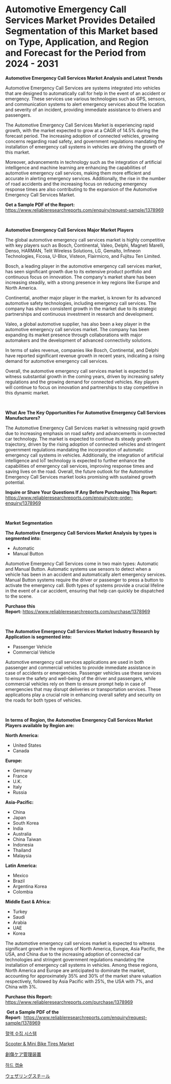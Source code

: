 <p><h1>Automotive Emergency Call Services Market Provides Detailed Segmentation of this Market based on Type, Application, and Region and Forecast for the Period from 2024 - 2031</h1></p><p><strong>Automotive Emergency Call Services Market Analysis and Latest Trends</strong></p>
<p><p>Automotive Emergency Call Services are systems integrated into vehicles that are designed to automatically call for help in the event of an accident or emergency. These services use various technologies such as GPS, sensors, and communication systems to alert emergency services about the location and severity of an incident, providing immediate assistance to drivers and passengers.</p><p>The Automotive Emergency Call Services Market is experiencing rapid growth, with the market expected to grow at a CAGR of 14.5% during the forecast period. The increasing adoption of connected vehicles, growing concerns regarding road safety, and government regulations mandating the installation of emergency call systems in vehicles are driving the growth of this market.</p><p>Moreover, advancements in technology such as the integration of artificial intelligence and machine learning are enhancing the capabilities of automotive emergency call services, making them more efficient and accurate in alerting emergency services. Additionally, the rise in the number of road accidents and the increasing focus on reducing emergency response times are also contributing to the expansion of the Automotive Emergency Call Services Market.</p></p>
<p><strong>Get a Sample PDF of the Report:&nbsp;</strong> <a href="https://www.reliableresearchreports.com/enquiry/request-sample/1378969">https://www.reliableresearchreports.com/enquiry/request-sample/1378969</a></p>
<p>&nbsp;</p>
<p><strong>Automotive Emergency Call Services Major Market Players</strong></p>
<p><p>The global automotive emergency call services market is highly competitive with key players such as Bosch, Continental, Valeo, Delphi, Magneti Marelli, Denso, HARMAN, Telit Wireless Solutions, LG, Gemalto, Infineon Technologies, Ficosa, U-Blox, Visteon, Flairmicro, and Fujitsu Ten Limited.</p><p>Bosch, a leading player in the automotive emergency call services market, has seen significant growth due to its extensive product portfolio and continuous focus on innovation. The company's market share has been increasing steadily, with a strong presence in key regions like Europe and North America.</p><p>Continental, another major player in the market, is known for its advanced automotive safety technologies, including emergency call services. The company has shown consistent growth in the market due to its strategic partnerships and continuous investment in research and development.</p><p>Valeo, a global automotive supplier, has also been a key player in the automotive emergency call services market. The company has been expanding its market presence through collaborations with major automakers and the development of advanced connectivity solutions.</p><p>In terms of sales revenue, companies like Bosch, Continental, and Delphi have reported significant revenue growth in recent years, indicating a rising demand for automotive emergency call services.</p><p>Overall, the automotive emergency call services market is expected to witness substantial growth in the coming years, driven by increasing safety regulations and the growing demand for connected vehicles. Key players will continue to focus on innovation and partnerships to stay competitive in this dynamic market.</p></p>
<p>&nbsp;</p>
<p><strong>What Are The Key Opportunities For Automotive Emergency Call Services Manufacturers?</strong></p>
<p><p>The Automotive Emergency Call Services market is witnessing rapid growth due to increasing emphasis on road safety and advancements in connected car technology. The market is expected to continue its steady growth trajectory, driven by the rising adoption of connected vehicles and stringent government regulations mandating the incorporation of automatic emergency call systems in vehicles. Additionally, the integration of artificial intelligence and IoT technology is expected to further enhance the capabilities of emergency call services, improving response times and saving lives on the road. Overall, the future outlook for the Automotive Emergency Call Services market looks promising with sustained growth potential.</p></p>
<p><strong>Inquire or Share Your Questions If Any Before Purchasing This Report:</strong> <a href="https://www.reliableresearchreports.com/enquiry/pre-order-enquiry/1378969">https://www.reliableresearchreports.com/enquiry/pre-order-enquiry/1378969</a></p>
<p>&nbsp;</p>
<p><strong>Market Segmentation</strong></p>
<p><strong>The Automotive Emergency Call Services Market Analysis by types is segmented into:</strong></p>
<p><ul><li>Automatic</li><li>Manual Button</li></ul></p>
<p><p>Automotive Emergency Call Services come in two main types: Automatic and Manual Button. Automatic systems use sensors to detect when a vehicle has been in an accident and automatically alert emergency services. Manual Button systems require the driver or passenger to press a button to activate the emergency call. Both types of systems provide a crucial lifeline in the event of a car accident, ensuring that help can quickly be dispatched to the scene.</p></p>
<p><strong>Purchase this Report:&nbsp;</strong><a href="https://www.reliableresearchreports.com/purchase/1378969">https://www.reliableresearchreports.com/purchase/1378969</a></p>
<p>&nbsp;</p>
<p><strong>The Automotive Emergency Call Services Market Industry Research by Application is segmented into:</strong></p>
<p><ul><li>Passenger Vehicle</li><li>Commercial Vehicle</li></ul></p>
<p><p>Automotive emergency call services applications are used in both passenger and commercial vehicles to provide immediate assistance in case of accidents or emergencies. Passenger vehicles use these services to ensure the safety and well-being of the driver and passengers, while commercial vehicles rely on them to ensure prompt help in case of emergencies that may disrupt deliveries or transportation services. These applications play a crucial role in enhancing overall safety and security on the roads for both types of vehicles.</p></p>
<p>&nbsp;</p>
<p><strong>In terms of Region, the Automotive Emergency Call Services Market Players available by Region are:</strong></p>
<p>
    <p> <strong> North America: </strong>
        <ul>
            <li>United States</li>
            <li>Canada</li>
        </ul>
        </p> 
    <p> <strong> Europe: </strong>
        <ul>
            <li>Germany</li>
            <li>France</li>
            <li>U.K.</li>
            <li>Italy</li>
            <li>Russia</li>
        </ul>
        </p> 
    <p> <strong> Asia-Pacific: </strong>
        <ul>
            <li>China</li>
            <li>Japan</li>
            <li>South Korea</li>
            <li>India</li>
            <li>Australia</li>
            <li>China Taiwan</li>
            <li>Indonesia</li>
            <li>Thailand</li>
            <li>Malaysia</li>
        </ul>
        </p> 
    <p> <strong> Latin America: </strong>
        <ul>
            <li>Mexico</li>
            <li>Brazil</li>
            <li>Argentina Korea</li>
            <li>Colombia</li>
        </ul>
        </p> 
    <p> <strong> Middle East & Africa: </strong>
        <ul>
            <li>Turkey</li>
            <li>Saudi</li>
            <li>Arabia</li>
            <li>UAE</li>
            <li>Korea</li>
        </ul>
    </p>
    </p>
<p><p>The automotive emergency call services market is expected to witness significant growth in the regions of North America, Europe, Asia Pacific, the USA, and China due to the increasing adoption of connected car technologies and stringent government regulations mandating the installation of emergency call systems in vehicles. Among these regions, North America and Europe are anticipated to dominate the market, accounting for approximately 35% and 30% of the market share valuation respectively, followed by Asia Pacific with 25%, the USA with 7%, and China with 3%.</p></p>
<p><strong>Purchase this Report: </strong><a href="https://www.reliableresearchreports.com/purchase/1378969">https://www.reliableresearchreports.com/purchase/1378969</a></p>
<p>&nbsp;<strong>Get a Sample PDF of the Report:&nbsp;&nbsp;</strong><a href="https://www.reliableresearchreports.com/enquiry/request-sample/1378969">https://www.reliableresearchreports.com/enquiry/request-sample/1378969</a></p>
<p><strong></strong></p>
<p><p><a href="https://medium.com/@xvz497517413/%ED%98%88%EC%95%A1-%EC%88%98%EC%A7%91-%EC%8B%9C%EC%8A%A4%ED%85%9C-%EC%8B%9C%EC%9E%A5-%EA%B7%9C%EB%AA%A8-cagr-%ED%8A%B8%EB%A0%8C%EB%93%9C-2024-2030-4ca1e396e4b6">혈액 수집 시스템</a></p><p><a href="https://github.com/redneck06/Market-Research-Report-List-2/blob/main/scooter-mini-bike-tires-market.md">Scooter & Mini Bike Tires Market</a></p><p><a href="https://medium.com/@noreneward2023/%E5%89%B5%E5%82%B7%E3%82%B1%E3%82%A2%E7%AE%A1%E7%90%86%E3%83%87%E3%83%90%E3%82%A4%E3%82%B9%E5%B8%82%E5%A0%B4%E3%81%AE%E3%82%A4%E3%83%B3%E3%82%B5%E3%82%A4%E3%83%88-%E5%B8%82%E5%A0%B4%E5%8B%95%E5%90%91-%E6%88%90%E9%95%B7-2024%E5%B9%B4%E3%81%8B%E3%82%892031%E5%B9%B4%E3%81%BE%E3%81%A7%E3%81%AE%E4%BA%88%E6%B8%AC-5abb7ff03ace">創傷ケア管理装置</a></p><p><a href="https://medium.com/@xvz497517413/%ED%95%98%EB%93%9C-%EC%BA%A1%EC%8A%90-%EC%8B%9C%EC%9E%A5-%EC%8B%9C%EC%9E%A5-%EC%A0%90%EC%9C%A0%EC%9C%A8-%EC%8B%9C%EC%9E%A5-%EB%8F%99%ED%96%A5-%EB%B0%8F-%EB%AF%B8%EB%9E%98-%EC%84%B1%EC%9E%A5-%ED%83%90%EC%83%89-cc635f3e8e0d">하드 캡슐</a></p><p><a href="https://medium.com/@noreneward2023/%E5%A4%A9%E5%80%99%E8%80%90%E6%80%A7%E9%8B%BC%E5%B8%82%E5%A0%B4%E3%81%AE%E8%A6%8F%E6%A8%A1%E3%81%A8%E5%B8%82%E5%A0%B4%E5%8B%95%E5%90%91-%E5%AE%8C%E6%88%90%E3%81%95%E3%82%8C%E3%81%9F%E6%A5%AD%E7%95%8C%E3%81%AE%E6%A6%82%E8%A6%81-2024%E5%B9%B4%E3%81%8B%E3%82%892031%E5%B9%B4-729b9e9003a3">ウェザリングスチール</a></p></p>